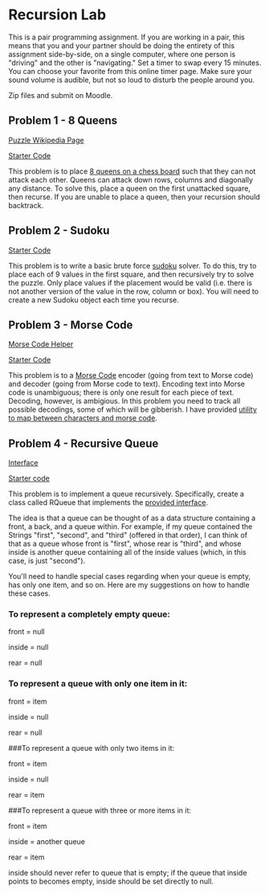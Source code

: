 # Recursion Lab

This is a pair programming assignment. If you are working in a pair, this means that you and your partner should be doing the entirety of this assignment side-by-side, on a single computer, where one person is "driving" and the other is "navigating." Set a timer to swap every 15 minutes. You can choose your favorite from this online timer page. Make sure your sound volume is audible, but not so loud to disturb the people around you.

Zip files and submit on Moodle.


## Problem 1 - 8 Queens

[Puzzle Wikipedia Page](https://en.wikipedia.org/wiki/Eight_queens_puzzle)

[Starter Code](https://github.com/svtuck/cs201/blob/master/src/Recursion/Queens.java)

This problem is to place [8 queens on a chess board](https://en.wikipedia.org/wiki/Eight_queens_puzzle) such that they can not attack each other. Queens can attack down rows, columns and diagonally any distance. To solve this, place a queen on the first unattacked square, then recurse. If you are unable to place a queen, then your recursion should backtrack.

## Problem 2 - Sudoku
[Starter Code](https://github.com/svtuck/cs201/blob/master/src/Recursion/Sudoku.java)

This problem is to write a basic brute force [sudoku](https://en.wikipedia.org/wiki/Sudoku) solver. To do this, try to place each of 9 values in the first square, and then recursively try to solve the puzzle. Only place values if the placement would be valid (i.e. there is not another version of the value in the row, column or box). You will need to create a new Sudoku object each time you recurse.

## Problem 3 - Morse Code

[Morse Code Helper](https://github.com/svtuck/cs201/blob/master/src/Recursion/morse/MorseCode.java)

[Starter Code](https://github.com/svtuck/cs201/blob/master/src/Recursion/morse/MorseDecoder.java)

This problem is to a [Morse Code](https://en.wikipedia.org/wiki/Morse_code) encoder (going from text to Morse code) and decoder (going from Morse code to text). Encoding text into Morse code is unambiguous; there is only one result for each piece of text. Decoding, however, is ambigious. In this problem you need to track all possible decodings, some of which will be gibberish. I have provided [utility to map between characters and morse code](https://github.com/svtuck/cs201/blob/master/src/Recursion/morse/MorseCode.java).

## Problem 4 - Recursive Queue

[Interface](https://github.com/svtuck/cs201/blob/master/src/Recursion/CarlQueue.java)

[Starter code](https://github.com/svtuck/cs201/blob/master/src/Recursion/RQueue.java)

This problem is to implement a queue recursively. Specifically, create a class called RQueue that implements the [provided interface](https://github.com/svtuck/cs201/blob/master/src/Recursion/CarlQueue.java).

The idea is that a queue can be thought of as a data structure containing a front, a back, and a queue within. For example, if my queue contained the Strings "first", "second", and "third" (offered in that order), I can think of that as a queue whose front is "first", whose rear is "third", and whose inside is another queue containing all of the inside values (which, in this case, is just "second").

You'll need to handle special cases regarding when your queue is empty, has only one item, and so on. Here are my suggestions on how to handle these cases.


### To represent a completely empty queue:

front = null

inside = null

rear = null


### To represent a queue with only one item in it:

front = item

inside = null

rear = null

###To represent a queue with only two items in it:

front = item

inside = null

rear = item

###To represent a queue with three or more items in it:

front = item

inside = another queue

rear = item

inside should never refer to queue that is empty; if the queue that inside points to becomes empty, inside should be set directly to null.

